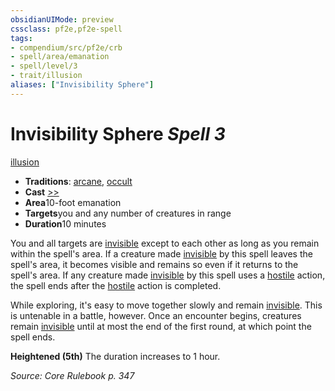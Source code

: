 ```yaml
---
obsidianUIMode: preview
cssclass: pf2e,pf2e-spell
tags:
- compendium/src/pf2e/crb
- spell/area/emanation
- spell/level/3
- trait/illusion
aliases: ["Invisibility Sphere"]
---
```

# Invisibility Sphere *Spell 3*   
[illusion](/rules/traits/illusion.md)  

- **Traditions**: [arcane](/rules/traits/arcane.md), [occult](/rules/traits/occult.md)
- **Cast** [>>](/rules/core-rulebook/chapter-9-playing-the-game.md#Actions "Two-Action") 
- **Area**10-foot emanation
- **Targets**you and any number of creatures in range
- **Duration**10 minutes

You and all targets are [invisible](/rules/conditions.md#Invisible) except to each other as long as you remain within the spell's area. If a creature made [invisible](/rules/conditions.md#Invisible) by this spell leaves the spell's area, it becomes visible and remains so even if it returns to the spell's area. If any creature made [invisible](/rules/conditions.md#Invisible) by this spell uses a [hostile](/rules/conditions.md#Hostile) action, the spell ends after the [hostile](/rules/conditions.md#Hostile) action is completed.

While exploring, it's easy to move together slowly and remain [invisible](/rules/conditions.md#Invisible). This is untenable in a battle, however. Once an encounter begins, creatures remain [invisible](/rules/conditions.md#Invisible) until at most the end of the first round, at which point the spell ends.

**Heightened (5th)** The duration increases to 1 hour.

*Source: Core Rulebook p. 347*